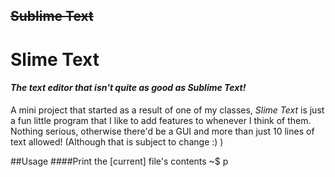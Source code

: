 ## ~~Sublime Text~~
# Slime Text #

#### *The text editor that isn't quite as good as Sublime Text!*

A mini project that started as a result of one of my classes,
*Slime Text* is just a fun little program that I like to add features to whenever I think of them. Nothing serious, otherwise there'd be a GUI and more than just 10 lines of text allowed! (Although that is subject to change :) )

##Usage
####Print the [current] file's contents
  ~$ p 
